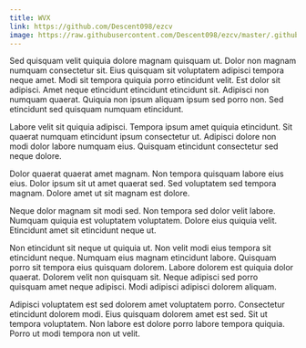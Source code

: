 ```yaml
---
title: WVX
link: https://github.com/Descent098/ezcv
image: https://raw.githubusercontent.com/Descent098/ezcv/master/.github/logo.png
---
```


Sed quisquam velit quiquia dolore magnam quisquam ut. Dolor non magnam numquam consectetur sit. Eius quisquam sit voluptatem adipisci tempora neque amet. Modi sit tempora quiquia porro etincidunt velit. Est dolor sit adipisci. Amet neque etincidunt etincidunt etincidunt sit. Adipisci non numquam quaerat. Quiquia non ipsum aliquam ipsum sed porro non. Sed etincidunt sed quisquam numquam etincidunt.

Labore velit sit quiquia adipisci. Tempora ipsum amet quiquia etincidunt. Sit quaerat numquam etincidunt ipsum consectetur ut. Adipisci dolore non modi dolor labore numquam eius. Quisquam etincidunt consectetur sed neque dolore.

Dolor quaerat quaerat amet magnam. Non tempora quisquam labore eius eius. Dolor ipsum sit ut amet quaerat sed. Sed voluptatem sed tempora magnam. Dolore amet ut sit magnam est dolore.

Neque dolor magnam sit modi sed. Non tempora sed dolor velit labore. Numquam quiquia est voluptatem voluptatem. Dolore eius quiquia velit. Etincidunt amet sit etincidunt neque ut.

Non etincidunt sit neque ut quiquia ut. Non velit modi eius tempora sit etincidunt neque. Numquam eius magnam etincidunt labore. Quisquam porro sit tempora eius quisquam dolorem. Labore dolorem est quiquia dolor quaerat. Dolorem velit non quisquam sit. Neque adipisci sed porro quisquam amet neque adipisci. Modi adipisci adipisci dolorem aliquam.

Adipisci voluptatem est sed dolorem amet voluptatem porro. Consectetur etincidunt dolorem modi. Eius quisquam dolorem amet est sed. Sit ut tempora voluptatem. Non labore est dolore porro labore tempora quiquia. Porro ut modi tempora non ut velit.
    